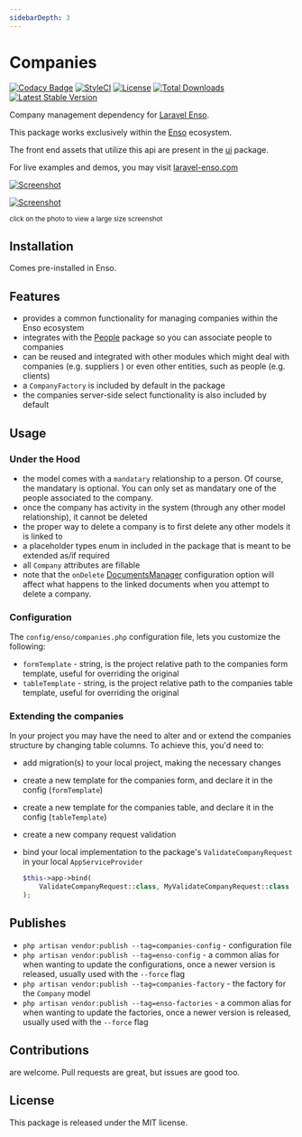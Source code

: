```yaml
---
sidebarDepth: 3
---
```


# Companies

[![Codacy Badge](https://api.codacy.com/project/badge/Grade/1a05a5276a5c4f6db3cb05db2086bbab)](https://www.codacy.com/app/laravel-enso/Companies?utm_source=github.com&amp;utm_medium=referral&amp;utm_content=laravel-enso/Companies&amp;utm_campaign=Badge_Grade)
[![StyleCI](https://github.styleci.io/repos/151941399/shield?branch=master)](https://github.styleci.io/repos/151941399)
[![License](https://poser.pugx.org/laravel-enso/companies/license)](https://packagist.org/packages/laravel-enso/companies)
[![Total Downloads](https://poser.pugx.org/laravel-enso/companies/downloads)](https://packagist.org/packages/laravel-enso/companies)
[![Latest Stable Version](https://poser.pugx.org/laravel-enso/companies/version)](https://packagist.org/packages/laravel-enso/companies)

Company management dependency for [Laravel Enso](https://github.com/laravel-enso/Enso).

This package works exclusively within the [Enso](https://github.com/laravel-enso/Enso) ecosystem.

The front end assets that utilize this api are present in the [ui](https://github.com/enso-ui/ui) package.

For live examples and demos, you may visit [laravel-enso.com](https://www.laravel-enso.com)

[![Screenshot](https://laravel-enso.github.io/companies/screenshots/bulma_001_thumb.png)](https://laravel-enso.github.io/companies/screenshots/bulma_001.png)

[![Screenshot](https://laravel-enso.github.io/companies/screenshots/bulma_002_thumb.png)](https://laravel-enso.github.io/companies/screenshots/bulma_002.png)

<sup>click on the photo to view a large size screenshot</sup>

## Installation

Comes pre-installed in Enso.

## Features

- provides a common functionality for managing companies within the Enso ecosystem
- integrates with the [People](https://github.com/laravel-enso/People) package so you can associate people to companies
- can be reused and integrated with other modules which might deal with companies (e.g. suppliers ) 
or even other entities, such as people (e.g. clients)
- a `CompanyFactory` is included by default in the package
- the companies server-side select functionality is also included by default


## Usage

### Under the Hood

- the model comes with a `mandatary` relationship to a person. Of course, the mandatary is optional.
You can only set as mandatary one of the people associated to the company.
- once the company has activity in the system (through any other model relationship), it cannot be deleted
- the proper way to delete a company is to first delete any other models it is linked to 
- a placeholder types enum in included in the package that is meant to be extended as/if required
- all `Company` attributes are fillable
- note that the `onDelete` [DocumentsManager](https://github.com/laravel-enso/DocumentsManager) configuration option will affect
what happens to the linked documents when you attempt to delete a company. 

### Configuration

The `config/enso/companies.php` configuration file, lets you customize the following:
- `formTemplate` - string, is the project relative path to the companies form template, 
useful for overriding the original
- `tableTemplate` - string, is the project relative path to the companies table template, 
useful for overriding the original

### Extending the companies

In your project you may have the need to alter and or extend the companies structure by changing table columns.
To achieve this, you'd need to:
- add migration(s) to your local project, making the necessary changes
- create a new template for the companies form, and declare it in the config (`formTemplate`)
- create a new template for the companies table, and declare it in the config (`tableTemplate`)
- create a new company request validation
- bind your local implementation to the package's `ValidateCompanyRequest` in your local `AppServiceProvider` 

    ```php
    $this->app->bind(
        ValidateCompanyRequest::class, MyValidateCompanyRequest::class
    );
    ``` 

## Publishes
- `php artisan vendor:publish --tag=companies-config` - configuration file
- `php artisan vendor:publish --tag=enso-config` - a common alias for when wanting to update the configurations,
once a newer version is released, usually used with the `--force` flag
- `php artisan vendor:publish --tag=companies-factory` - the factory for the `Company` model
- `php artisan vendor:publish --tag=enso-factories` - a common alias for when wanting to update the factories,
once a newer version is released, usually used with the `--force` flag

## Contributions

are welcome. Pull requests are great, but issues are good too.

## License

This package is released under the MIT license.
